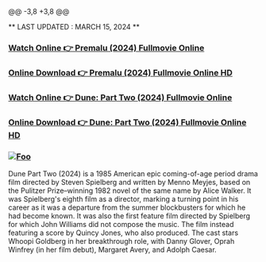 @@ -3,8 +3,8 @@

** LAST UPDATED : MARCH 15, 2024 **

### <a href="https://freeair.pro/movie/693134/watch" rel="nofollow">Watch Online 👉 Premalu (2024) Fullmovie Online</a>
### <a href="https://freeair.pro/movie/693134/watch" rel="nofollow">Online Download 👉 Premalu (2024) Fullmovie Online HD</a>
### <a href="https://freeair.pro/movie/693134/watch" rel="nofollow">Watch Online 👉 Dune: Part Two (2024) Fullmovie Online</a>
### <a href="https://freeair.pro/movie/693134/watch" rel="nofollow">Online Download 👉 Dune: Part Two (2024) Fullmovie Online HD</a>
### <a href="https://freeair.pro/movie/693134/watch" rel="nofollow"><img src="https://camo.githubusercontent.com/917e6ed5c302499242165dcc02bdbce85c075fd21b35918eb9c0b771855261b8/68747470733a2f2f7374617469632e7769787374617469632e636f6d2f6d656469612f6232343966395f61646163386637306662336634356238383639313639366337376465313866337e6d76322e676966" alt="Foo" style="max-width: 100%;"></a>

Dune Part Two (2024) is a 1985 American epic coming-of-age period drama film directed by Steven Spielberg and written by Menno Meyjes, based on the Pulitzer Prize–winning 1982 novel of the same name by Alice Walker. It was Spielberg's eighth film as a director, marking a turning point in his career as it was a departure from the summer blockbusters for which he had become known. It was also the first feature film directed by Spielberg for which John Williams did not compose the music. The film instead featuring a score by Quincy Jones, who also produced. The cast stars Whoopi Goldberg in her breakthrough role, with Danny Glover, Oprah Winfrey (in her film debut), Margaret Avery, and Adolph Caesar.
